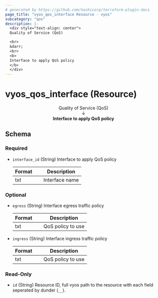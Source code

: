 ```yaml
---
# generated by https://github.com/hashicorp/terraform-plugin-docs
page_title: "vyos_qos_interface Resource - vyos"
subcategory: "qos"
description: |-
  <div style="text-align: center">
  Quality of Service (QoS)

  <br>
  &darr;
  <br>
  <b>
  Interface to apply QoS policy
  </b>
  </div>
---
```


# vyos_qos_interface (Resource)

<div style="text-align: center">
Quality of Service (QoS)

<br>
&darr;
<br>
<b>
Interface to apply QoS policy
</b>
</div>



<!-- schema generated by tfplugindocs -->
## Schema

### Required

- `interface_id` (String) Interface to apply QoS policy

    |  Format  &emsp;|  Description     |
    |----------------|------------------|
    |  txt     &emsp;|  Interface name  |

### Optional

- `egress` (String) Interface egress traffic policy

    |  Format  &emsp;|  Description        |
    |----------------|---------------------|
    |  txt     &emsp;|  QoS policy to use  |
- `ingress` (String) Interface ingress traffic policy

    |  Format  &emsp;|  Description        |
    |----------------|---------------------|
    |  txt     &emsp;|  QoS policy to use  |

### Read-Only

- `id` (String) Resource ID, full vyos path to the resource with each field seperated by dunder (`__`).
